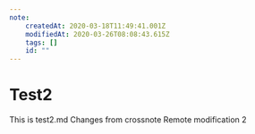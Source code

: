 ```yaml
---
note:
    createdAt: 2020-03-18T11:49:41.001Z
    modifiedAt: 2020-03-26T08:08:43.615Z
    tags: []
    id: ""
---
```

# Test2

This is test2.md
Changes from crossnote
Remote modification 2 
